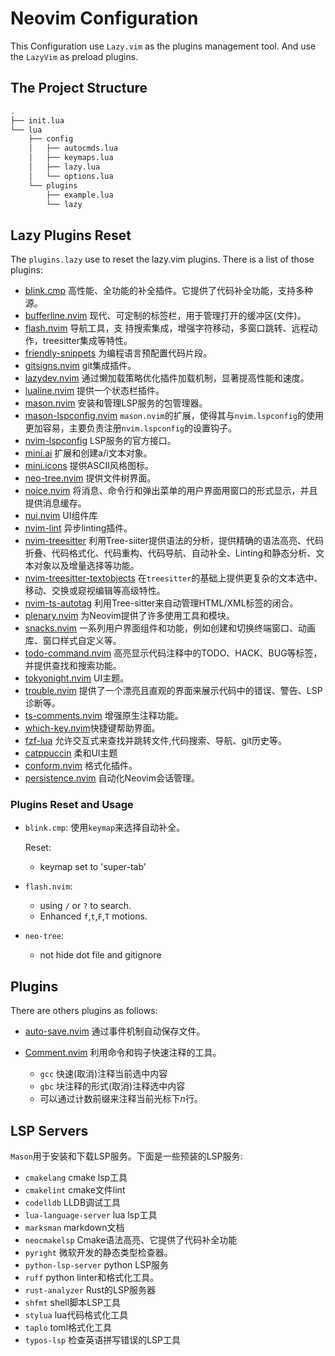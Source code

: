 # Neovim Configuration

This Configuration use `Lazy.vim` as the plugins management tool. 
And use the `LazyVim` as preload plugins. 

## The Project Structure

```txt
.
├── init.lua
└── lua
    ├── config
    │   ├── autocmds.lua
    │   ├── keymaps.lua
    │   ├── lazy.lua
    │   └── options.lua
    └── plugins
        ├── example.lua
        └── lazy
```

## Lazy Plugins Reset

The `plugins.lazy` use to reset the lazy.vim plugins. There is a list of those plugins:

- [blink.cmp](https://github.com/Saghen/blink.cmp) 高性能、全功能的补全插件。它提供了代码补全功能，支持多种源。
- [bufferline.nvim](https://gitcode.com/gh_mirrors/bu/bufferline.nvim) 现代、可定制的标签栏，用于管理打开的缓冲区(文件)。
- [flash.nvim](https://github.com/folke/flash.nvim) 导航工具，支 持搜索集成，增强字符移动，多窗口跳转、远程动作，treesitter集成等特性。
- [friendly-snippets](https://github.com/rafamadriz/friendly-snippets) 为编程语言预配置代码片段。
- [gitsigns.nvim](https://github.com/lewis6991/gitsigns.nvim) git集成插件。
- [lazydev.nvim](https://gitcode.com/gh_mirrors/la/lazydev.nvim) 通过懒加载策略优化插件加载机制，显著提高性能和速度。
- [lualine.nvim](https://github.com/nvim-lualine/lualine.nvim) 提供一个状态栏插件。 
- [mason.nvim](https://github.com/williamboman/mason.nvim) 安装和管理LSP服务的包管理器。
- [mason-lspconfig.nvim](https://github.com/williamboman/mason-lspconfig.nvim) `mason.nvim`的扩展，使得其与`nvim.lspconfig`的使用更加容易，主要负责注册`nvim.lspconfig`的设置钩子。
- [nvim-lspconfig](https://github.com/neovim/nvim-lspconfig/blob/master/README.md) LSP服务的官方接口。 
- [mini.ai](https://gitcode.com/gh_mirrors/mi/mini.ai) 扩展和创建a/i文本对象。
- [mini.icons](https://github.com/echasnovski/mini.icons) 提供ASCII风格图标。
- [neo-tree.nvim](https://gitcode.com/gh_mirrors/ne/neo-tree.nvim) 提供文件树界面。
- [noice.nvim](https://github.com/folke/noice.nvim) 将消息、命令行和弹出菜单的用户界面用窗口的形式显示，并且提供消息缓存。
- [nui.nvim](https://gitcode.com/gh_mirrors/nu/nui.nvim) UI组件库
- [nvim-lint](https://gitcode.com/gh_mirrors/nv/nvim-lint) 异步linting插件。
- [nvim-treesitter](https://github.com/nvim-treesitter/nvim-treesitter) 利用Tree-siiter提供语法的分析，提供精确的语法高亮、代码折叠、代码格式化、代码重构、代码导航、自动补全、Linting和静态分析、文本对象以及增量选择等功能。
- [nvim-treesitter-textobjects](https://gitcode.com/gh_mirrors/nv/nvim-treesitter-textobjects) 在`treesitter`的基础上提供更复杂的文本选中、移动、交换或窥视编辑等高级特性。
- [nvim-ts-autotag](https://gitcode.com/gh_mirrors/nv/nvim-ts-autotag) 利用Tree-sitter来自动管理HTML/XML标签的闭合。
- [plenary.nvim](https://gitcode.com/gh_mirrors/nv/nvim-ts-autotag) 为Neovim提供了许多使用工具和模块。
- [snacks.nvim](https://github.com/folke/snacks.nvim) 一系列用户界面组件和功能，例如创建和切换终端窗口、动画库、窗口样式自定义等。
- [todo-command.nvim](https://github.com/folke/todo-comments.nvim) 高亮显示代码注释中的TODO、HACK、BUG等标签，并提供查找和搜索功能。 
- [tokyonight.nvim](https://github.com/imjoshellis/tokyonight.nvim) UI主题。
- [trouble.nvim](https://github.com/folke/trouble.nvim) 提供了一个漂亮且直观的界面来展示代码中的错误、警告、LSP诊断等。
- [ts-comments.nvim](https://github.com/folke/ts-comments.nvim) 增强原生注释功能。
- [which-key.nvim](https://gitcode.com/gh_mirrors/wh/which-key.nvim)快捷键帮助界面。 
- [fzf-lua](https://github.com/ibhagwan/fzf-lua) 允许交互式来查找并跳转文件,代码搜索、导航、git历史等。 
- [catppuccin](https://github.com/catppuccin/catppuccin) 柔和UI主题
- [conform.nvim](https://github.com/stevearc/conform.nvim) 格式化插件。
- [persistence.nvim](https://github.com/folke/persistence.nvim) 自动化Neovim会话管理。 

### Plugins Reset and Usage

- `blink.cmp`: 使用`keymap`来选择自动补全。
  
  Reset:
    - keymap set to 'super-tab'
- `flash.nvim`:
  
  - using `/` or `?` to search. 
  - Enhanced `f`,`t`,`F`,`T` motions.
- `neo-tree`:

  - not hide dot file and gitignore

## Plugins

There are others plugins as follows:

- [auto-save.nvim](https://github.com/Pocco81/auto-save.nvim) 通过事件机制自动保存文件。
- [Comment.nvim](https://github.com/numToStr/Comment.nvim) 利用命令和钩子快速注释的工具。
  
  - `gcc` 快速(取消)注释当前选中内容
  - `gbc` 块注释的形式(取消)注释选中内容
  - 可以通过计数前缀来注释当前光标下$n$行。


## LSP Servers

`Mason`用于安装和下载LSP服务。下面是一些预装的LSP服务:
- `cmakelang` cmake lsp工具
- `cmakelint` cmake文件lint
- `codelldb` LLDB调试工具
- `lua-language-server` lua lsp工具
- `marksman` markdown文档
- `neocmakelsp` Cmake语法高亮、它提供了代码补全功能
- `pyright` 微软开发的静态类型检查器。
- `python-lsp-server` python LSP服务
- `ruff` python linter和格式化工具。
- `rust-analyzer` Rust的LSP服务器
- `shfmt` shell脚本LSP工具
- `stylua` lua代码格式化工具
- `taplo` toml格式化工具
- `typos-lsp` 检查英语拼写错误的LSP工具
